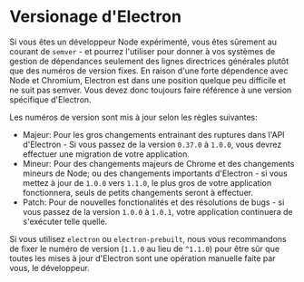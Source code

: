 # Versionage d'Electron

Si vous êtes un développeur Node expérimenté, vous êtes sûrement au courant de `semver` - et pourrez l'utiliser pour donner à vos systèmes de gestion de dépendances seulement des lignes directrices générales plutôt que des numéros de version fixes. En raison d'une forte dépendence avec Node et
Chromium, Electron est dans une position quelque peu difficile et ne suit pas
semver. Vous devez donc toujours faire référence à une version spécifique d'Electron.

Les numéros de version sont mis à jour selon les règles suivantes:

* Majeur: Pour les gros changements entrainant des ruptures dans l'API d'Electron - Si vous passez de la version `0.37.0`
  à `1.0.0`, vous devrez effectuer une migration de votre application.
* Mineur: Pour des changements majeurs de Chrome et des changements mineurs de Node; ou des changements importants d'Electron - si vous mettez à jour de `1.0.0` vers `1.1.0`, le plus gros de votre application fonctionnera, seuls de petits changements seront à effectuer.
* Patch: Pour de nouvelles fonctionalités et des résolutions de bugs - si vous passez de la version `1.0.0` à `1.0.1`, votre application continuera de s'exécuter telle quelle.

Si vous utilisez `electron` ou `electron-prebuilt`, nous vous recommandons de fixer le numéro de version (`1.1.0` au lieu de `^1.1.0`) pour être sûr que toutes les mises à jour d'Electron sont une opération manuelle faite par vous, le développeur.
